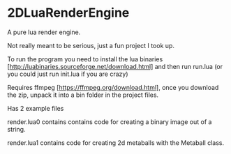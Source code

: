 # 2DLuaRenderEngine
A pure lua render engine.

Not really meant to be serious, just a fun project I took up.

To run the program you need to install the lua binaries [http://luabinaries.sourceforge.net/download.html] and then run run.lua (or you could just run init.lua if you are crazy)

Requires ffmpeg [https://ffmpeg.org/download.html], once you download the zip, unpack it into a bin folder in the project files.

Has 2 example files

render.lua0 contains contains code for creating a binary image out of a string.

render.lua1 contains code for creating 2d metaballs with the Metaball class.
